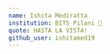 ```yaml
---
name: Ishita Mediratta
institution: BITS Pilani 🚩 
quote: HASTA LA VISTA! 
github_user: ishitamed19
---
```

